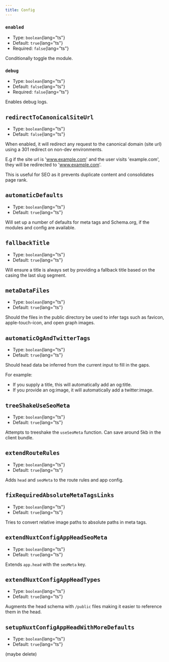 ```yaml
---
title: Config
---
```


### `enabled`

- Type: `boolean`{lang="ts"}
- Default: `true`{lang="ts"}
- Required: `false`{lang="ts"}

Conditionally toggle the module.

### `debug`

- Type: `boolean`{lang="ts"}
- Default: `false`{lang="ts"}
- Required: `false`{lang="ts"}

Enables debug logs.

## `redirectToCanonicalSiteUrl`

- Type: `boolean`{lang="ts"}
- Default: `false`{lang="ts"}

When enabled, it will redirect any request to the canonical domain (site url) using a 301 redirect on non-dev environments.

E.g if the site url is 'www.example.com' and the user visits 'example.com',
they will be redirected to 'www.example.com'.

This is useful for SEO as it prevents duplicate content and consolidates page rank.

## `automaticDefaults`

- Type: `boolean`{lang="ts"}
- Default: `true`{lang="ts"}

Will set up a number of defaults for meta tags and Schema.org, if the modules and config are available.

## `fallbackTitle`

- Type: `boolean`{lang="ts"}
- Default: `true`{lang="ts"}

Will ensure a title is always set by providing a fallback title based on the casing the last slug segment.

## `metaDataFiles`

- Type: `boolean`{lang="ts"}
- Default: `true`{lang="ts"}

Should the files in the public directory be used to infer tags such as favicon, apple-touch-icon, and
open graph images.

## `automaticOgAndTwitterTags`

- Type: `boolean`{lang="ts"}
- Default: `true`{lang="ts"}

Should head data be inferred from the current input to fill in the gaps.

For example:
- If you supply a title, this will automatically add an og:title.
- If you provide an og:image, it will automatically add a twitter:image.

## `treeShakeUseSeoMeta`

- Type: `boolean`{lang="ts"}
- Default: `true`{lang="ts"}

Attempts to treeshake the `useSeoMeta` function. Can save around 5kb in the client bundle.

## `extendRouteRules`

- Type: `boolean`{lang="ts"}
- Default: `true`{lang="ts"}

Adds `head` and `seoMeta` to the route rules and app config.

## `fixRequiredAbsoluteMetaTagsLinks`

- Type: `boolean`{lang="ts"}
- Default: `true`{lang="ts"}

Tries to convert relative image paths to absolute paths in meta tags.

## `extendNuxtConfigAppHeadSeoMeta`

- Type: `boolean`{lang="ts"}
- Default: `true`{lang="ts"}

Extends `app.head` with the `seoMeta` key.

## `extendNuxtConfigAppHeadTypes`

- Type: `boolean`{lang="ts"}
- Default: `true`{lang="ts"}

Augments the head schema with `/public` files making it easier to reference them in the head.

## `setupNuxtConfigAppHeadWithMoreDefaults`

- Type: `boolean`{lang="ts"}
- Default: `true`{lang="ts"}

(maybe delete)
